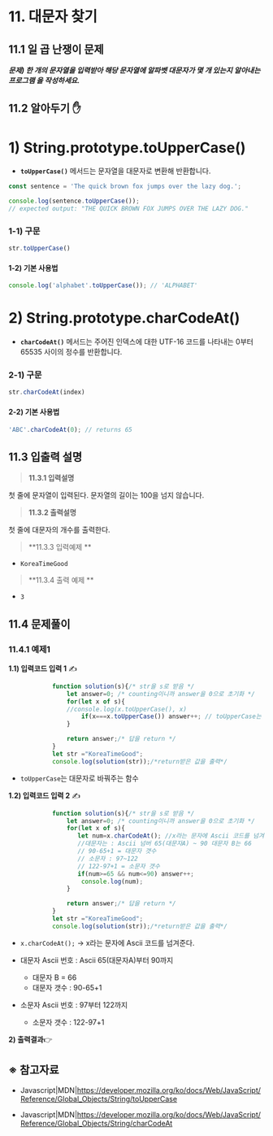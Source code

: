# 11. 대문자 찾기



## 11.1 일 곱 난쟁이 문제

***문제) 한 개의 문자열을 입력받아 해당 문자열에 알파벳 대문자가 몇 개 있는지 알아내는 프로그램 을 작성하세요.***





## 11.2 알아두기 ✋ 

# 1) String.prototype.toUpperCase()

- **`toUpperCase()`** 메서드는 문자열을 대문자로 변환해 반환합니다.

```javascript
const sentence = 'The quick brown fox jumps over the lazy dog.';

console.log(sentence.toUpperCase());
// expected output: "THE QUICK BROWN FOX JUMPS OVER THE LAZY DOG."

```



### 1-1) 구문

```javascript
str.toUpperCase()
```



#### 1-2) 기본 사용법

```javascript
console.log('alphabet'.toUpperCase()); // 'ALPHABET'
```



# 2) String.prototype.charCodeAt()

- **`charCodeAt()`** 메서드는 주어진 인덱스에 대한 UTF-16 코드를 나타내는 0부터 65535 사이의 정수를 반환합니다.



### 2-1) 구문

```javascript
str.charCodeAt(index)
```



#### 2-2) 기본 사용법

```javascript
'ABC'.charCodeAt(0); // returns 65
```





## 11.3 입출력 설명



> **11.3.1 입력설명**

첫 줄에 문자열이 입력된다. 문자열의 길이는 100을 넘지 않습니다.



> **11.3.2 출력설명**

첫 줄에 대문자의 개수를 출력한다.



> **11.3.3 입력예제 **

- `KoreaTimeGood `



> **11.3.4 출력 예제 ** 

- `3`



## 11.4 문제풀이

### 11.4.1 예제1

**1.1) 입력코드 입력 1** ✍

```javascript
            function solution(s){/* str을 s로 받음 */
                let answer=0; /* counting이니까 answer을 0으로 초기화 */
                for(let x of s){
                //console.log(x.toUpperCase(), x)
                    if(x===x.toUpperCase()) answer++; // toUpperCase는 대문자 찾기
                }

                return answer;/* 답을 return */
            }
            let str ="KoreaTimeGood";
            console.log(solution(str));/*return받은 값을 출력*/
```

- `toUpperCase`는 대문자로 바꿔주는 함수



**1.2) 입력코드 입력 2** ✍

```javascript
            function solution(s){/* str을 s로 받음 */
                let answer=0; /* counting이니까 answer을 0으로 초기화 */
                for(let x of s){
                   let num=x.charCodeAt(); //x라는 문자에 Ascii 코드를 넘겨준다.
                   //대문자는 : Ascii 넘버 65(대문자A) ~ 90 대문자 B는 66
                   // 90-65+1 = 대문자 갯수
                   // 소문자 : 97~122
                   // 122-97+1 = 소문자 갯수
                   if(num>=65 && num<=90) answer++;
                    console.log(num);
                }

                return answer;/* 답을 return */
            }
            let str ="KoreaTimeGood";
            console.log(solution(str));/*return받은 값을 출력*/
```

- `x.charCodeAt();` → x라는 문자에 Ascii 코드를 넘겨준다.

- 대문자 Ascii 번호 :  Ascii 65(대문자A)부터  90까지  

  - 대문자 B = 66
  - 대문자 갯수 : 90-65+1

- 소문자 Ascii 번호 : 97부터 122까지

  - 소문자 갯수 : 122-97+1

  

**2) 출력결과**👉





## ※ 참고자료

- Javascript|MDN|https://developer.mozilla.org/ko/docs/Web/JavaScript/Reference/Global_Objects/String/toUpperCase

- Javascript|MDN|https://developer.mozilla.org/ko/docs/Web/JavaScript/Reference/Global_Objects/String/charCodeAt

  